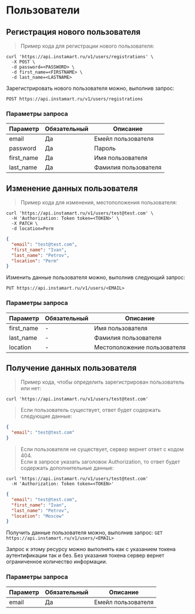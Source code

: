 # Пользователи

## Регистрация нового пользователя

> Пример кода для регистрации нового пользователя:

```shell
curl 'https://api.instamart.ru/v1/users/registrations' \
  -X POST \
  -d password=<PASSWORD> \
  -d first_name=<FIRSTNAME> \
  -d last_name=<LASTNAME>
```

Зарегистрировать нового пользователя можно, выполнив запрос:

`POST https://api.instamart.ru/v1/users/registrations`

### Параметры запроса

Параметр | Обязательный | Описание
--------- | ------- | -----------
email | Да | Емейл пользователя
password | Да | Пароль
first_name | Да | Имя пользователя
last_name | Да | Фамилия пользователя

## Изменение данных пользователя

> Пример кода для изменения, местоположения пользователя:

```shell
curl 'https://api.instamart.ru/v1/users/test@test.com' \
  -H 'Authorization: Token token=<TOKEN>' \
  -X PATCH \
  -d location=Perm
```
```json
{
  "email": "test@test.com",
  "first_name": "Ivan",
  "last_name": "Petrov",
  "location": "Perm"
}
```

Изменить данные пользоватeля можно, выполнив следующий запрос:

`PUT https://api.instamart.ru/v1/users/<EMAIL>`

### Параметры запроса

Параметр | Обязательный | Описание
--------- | ------- | -----------
first_name | - | Имя пользователя
last_name | - | Фамилия пользователя
location | - | Местоположение пользователя

## Получение данных пользователя

> Пример кода, чтобы определить зарегистрирован пользователь или нет:

```shell
curl 'https://api.instamart.ru/v1/users/test@test.com'
```
> Если пользователь существует, ответ будет содержать следующие данные:

```json
{
  "email": "test@test.com"
}
```

> Если пользователя не существует, сервер вернет ответ с кодом 404.<br>Если в запросе указать заголовок Authorization, то ответ будет содержать дополнительные данные:

```shell
curl 'https://api.instamart.ru/v1/users/test@test.com'
  -H 'Authorization: Token token=<TOKEN>'
```

```json
{
  "email": "test@test.com",
  "first_name": "Ivan",
  "last_name": "Petrov",
  "location": "Moscow"
}
```

Получить данные пользователя можно, выполнив запрос:
`GET https://api.instamart.ru/v1/users/<EMAIL>`

Запрос к этому ресурсу можно выполнять как с указанием токена аутентификации так и без. Без указания токена сервер вернет ограниченное количество информации.

### Параметры запроса

Параметр | Обязательный | Описание
--------- | ------- | -----------
email | Да | Емейл пользователя

